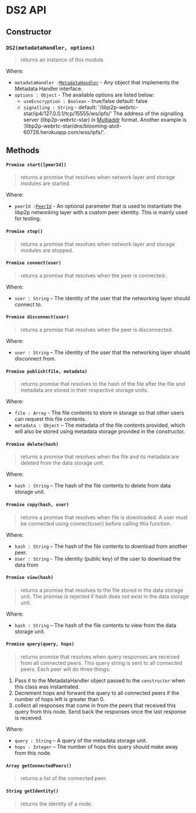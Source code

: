 # DS2 API

## Constructor
### `DS2(metadataHandler, options)`
> returns an instance of this module.

Where:
* `metadataHandler :`[`MetadataHandler`](https://github.com/michaelfakhri/metadata-handler-interface) - Any object that implements the Metadata Handler interface.
* `options : Object` - The available options are listed below:
  * `useEcncryption : Boolean` - true/false default: false 
  * `signalling : String` - default: '/libp2p-webrtc-star/ip4/127.0.0.1/tcp/15555/ws/ipfs/' The address of the signalling server (libp2p-webrtc-star) in [Multiaddr](https://github.com/multiformats/multiaddr) format. Another example is ‘/libp2p-webrtc-star/dns/blooming-atoll-60728.herokuapp.com/wss/ipfs/'.

## Methods
#### `Promise start([peerId])`
> returns a promise that resolves when network layer and storage modules are started.

Where:
- `peerId :`[`PeerId`](https://github.com/libp2p/js-peer-id) - An optional parameter that is used to instantiate the libp2p networking layer with a custom peer identity. This is mainly used for testing.

#### `Promise stop()`
> returns a promise that resolves when network layer and storage modules are stopped.

#### `Promise connect(user)`
> returns a promise that resolves when the peer is connected.

Where:
- `user : String` – The identity of the user that the networking layer should connect to.

#### `Promise disconnect(user)`
> returns a promise that resolves when the peer is disconnected.

Where:
- `user : String` – The identity of the user that the networking layer should disconnect from.

#### `Promise publish(file, metadata)`
> returns promise that resolves to the hash of the file after the file and metadata are stored in their respective storage units.

Where:
- `file : Array` - The file contents to store in storage so that other users can request this file contents.
- `metadata : Object` – The metadata of the file contents provided, which will also be stored using metadata storage provided in the constructor.

#### `Promise delete(hash)`
> returns a promise that resolves when the file and its metadata are deleted from the data storage unit.

Where:
- `hash : String` – The hash of the file contents to delete from data storage unit.

#### `Promise copy(hash, user)`
> returns a promise that resolves when file is downloaded. A user must be connected using connect(user) before calling this function.

Where:
- `hash : String` – The hash of the file contents to download from another peer.
- `User : String` - The identity (public key) of the user to download the data from

#### `Promise view(hash)`
> returns a promise that resolves to the file stored in the data storage unit. The promise is rejected if hash does not exist in the data storage unit.

Where:
- `hash : String` – The hash of the file contents to view from the data storage unit.

#### `Promise query(query, hops)`
> returns promise that resolves when query responses are received from all connected peers. This query string is sent to all connected peers. Each peer will do three things: 
1) Pass it to the MetadataHandler object passed to the `constructor` when this class was instantiated. 
2) Decrement hops and forward the query to all connected peers if the number of hops left is greater than 0. 
3) collect all responses that come in from the peers that received this query from this node. Send back the responses once the last response is received.

Where:
- `query : String` – A query of the metadata storage unit.
- `hops : Integer` – The number of hops this query should make away from this node.

#### `Array getConnectedPeers()`
> returns a list of the connected peer.

#### `String getIdentity()`
> returns the identity of a node.
